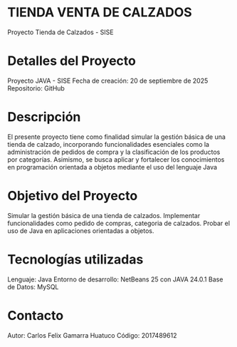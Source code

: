 # TIENDA VENTA DE CALZADOS
Proyecto Tienda de Calzados - SISE

# Detalles del Proyecto
Proyecto JAVA - SISE 
Fecha de creación: 20 de septiembre de 2025
Repositorio: GitHub

# Descripción
El presente proyecto tiene como finalidad simular la gestión básica de una tienda de calzado, incorporando funcionalidades esenciales como la administración de pedidos de compra y la clasificación de los productos por categorías. Asimismo, se busca aplicar y fortalecer los conocimientos en programación orientada a objetos mediante el uso del lenguaje Java

# Objetivo del Proyecto
Simular la gestión básica de una tienda de calzados.
Implementar funcionalidades como pedido de compras, categoria de calzados.
Probar el uso de Java en aplicaciones orientadas a objetos.

# Tecnologías utilizadas
Lenguaje: Java
Entorno de desarrollo: NetBeans 25 con JAVA 24.0.1
Base de Datos: MySQL

# Contacto
Autor: Carlos Felix Gamarra Huatuco
Código: 2017489612

